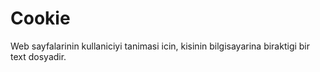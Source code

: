 # Cookie

Web sayfalarinin kullaniciyi tanimasi icin, kisinin bilgisayarina biraktigi bir text dosyadir.
